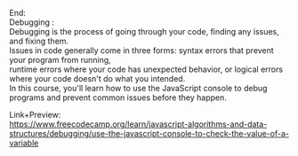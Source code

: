 End: </br>
Debugging :</br>
Debugging is the process of going through your code, finding any issues, and fixing them.</br>
Issues in code generally come in three forms: syntax errors that prevent your program from running, </br>
runtime errors where your code has unexpected behavior, or logical errors where your code doesn't do what you intended.</br>
In this course, you'll learn how to use the JavaScript console to debug programs and prevent common issues before they happen.</br>

Link+Preview:</br>
https://www.freecodecamp.org/learn/javascript-algorithms-and-data-structures/debugging/use-the-javascript-console-to-check-the-value-of-a-variable
